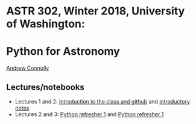 # ASTR 302, Winter 2018, University of Washington: 
# Python for Astronomy

[Andrew Connolly](https://faculty.washington.edu/ajc26)

## Lectures/notebooks 

 *  Lectures 1 and 2: [Introduction to the class and github](lecture-01-github-questionaire) and [introductory notes](lecture-01-introduction.pdf)
  *  Lectures 2 and 3: [Python refresher 1](lecture-02-python-refresher) and [Python refresher 1](lecture-02-python-refresher)
 
 

